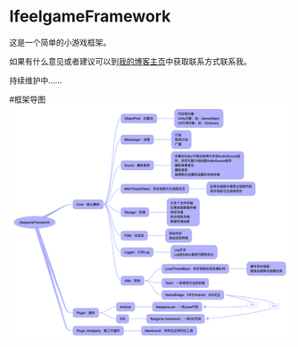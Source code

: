 # IfeelgameFramework
这是一个简单的小游戏框架。

如果有什么意见或者建议可以到[我的博客主页](https://www.ifeelgame.net/)中获取联系方式联系我。

持续维护中……

#框架导图
![framework导图](IfeelgameFramework导图.png)